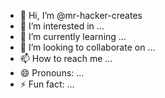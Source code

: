 - 👋 Hi, I’m @mr-hacker-creates
- 👀 I’m interested in ...
- 🌱 I’m currently learning ...
- 💞️ I’m looking to collaborate on ...
- 📫 How to reach me ...
- 😄 Pronouns: ...
- ⚡ Fun fact: ...

<!---
mr-hacker-creates/mr-hacker-creates is a ✨ special ✨ repository because its `README.md` (this file) appears on your GitHub profile.
You can click the Preview link to take a look at your changes.
--->
